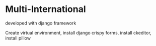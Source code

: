 # Multi-International
developed with django framework

Create virtual environment,
install django crispy forms,
install ckeditor,
install pillow
